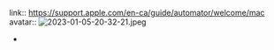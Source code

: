 ---
---

link:: https://support.apple.com/en-ca/guide/automator/welcome/mac
avatar:: ![2023-01-05-20-32-21.jpeg](../assets/2023-01-05-20-32-21.jpeg)

-